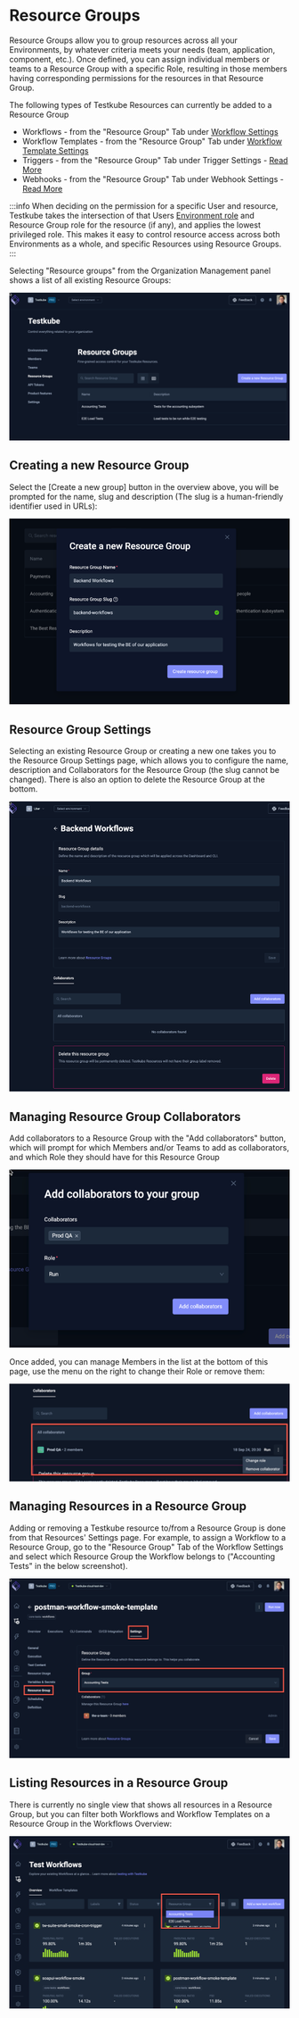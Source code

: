 # Resource Groups

Resource Groups allow you to group resources across all your Environments, by whatever criteria meets your needs 
(team, application, component, etc.). Once defined, you can assign individual members or teams to a Resource Group 
with a specific Role, resulting in those members having corresponding permissions for the resources in that Resource
Group.

The following types of Testkube Resources can currently be added to a Resource Group

- Workflows - from the "Resource Group" Tab under [Workflow Settings](/articles/testkube-dashboard-workflow-details#workflow-settings-tabs)
- Workflow Templates - from the "Resource Group" Tab under [Workflow Template Settings](/articles/testkube-dashboard-workflows-templates#workflow-template-settings)
- Triggers - from the "Resource Group" Tab under Trigger Settings - [Read More](/articles/test-triggers)  
- Webhooks - from the "Resource Group" Tab under Webhook Settings - [Read More](/articles/webhooks)

:::info
When deciding on the permission for a specific User and resource, Testkube takes the intersection of
that Users [Environment role](/testkube-pro/articles/environment-management#environment-members) and
Resource Group role for the resource (if any), and applies the lowest privileged role. This makes
it easy to control resource access across both Environments as a whole, and specific Resources using Resource Groups.
:::

Selecting "Resource groups" from the Organization Management panel shows a list of all existing Resource Groups:

![Resource Groups Overview](../img/resource-groups-overview.png)

## Creating a new Resource Group

Select the [Create a new group] button in the overview above, you will be prompted for the name, 
slug and description (The slug is a human-friendly identifier used in URLs):

![Create Resource Group](images/create-resource-group.png)

## Resource Group Settings

Selecting an existing Resource Group or creating a new one takes you to the Resource Group Settings page, which
allows you to configure the name, description and Collaborators for the Resource Group (the slug cannot be changed).
There is also an option to delete the Resource Group at the bottom.

![Resource Group Settings](images/resource-group-details.png)

## Managing Resource Group Collaborators

Add collaborators to a Resource Group with the "Add collaborators" button, which will prompt for 
which Members and/or Teams to add as collaborators, and which Role they should have for this Resource Group

![Resource Group Collaborators](images/add-resource-group-collaborators.png)

Once added, you can manage Members in the list at the bottom of this page, use the menu on the right to
change their Role or remove them:

![Managing Resources in a Resource Group](images/resource-group-collaborators.png)

## Managing Resources in a Resource Group

Adding or removing a Testkube resource to/from a Resource Group is done from that Resources' Settings page. For 
example, to assign a Workflow to a Resource Group, go to the "Resource Group" Tab of the Workflow Settings and select
which Resource Group the Workflow belongs to ("Accounting Tests" in the below screenshot).

![Workflows Resource Group](images/workflow-collaboration-tab.png)

## Listing Resources in a Resource Group

There is currently no single view that shows all resources in a Resource Group, but you can filter both 
Workflows and Workflow Templates on a Resource Group in the Workflows Overview:

![Workflows Resource Group Filter](images/workflows-resource-group-filter.png)




